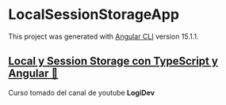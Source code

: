 # LocalSessionStorageApp

This project was generated with [Angular CLI](https://github.com/angular/angular-cli) version 15.1.1.

## [Local y Session Storage con TypeScript y Angular 🤯](https://www.youtube.com/watch?v=oM7xXDNj7Oo)
Curso tomado del canal de youtube **LogiDev**
